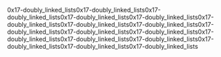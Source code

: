0x17-doubly_linked_lists0x17-doubly_linked_lists0x17-doubly_linked_lists0x17-doubly_linked_lists0x17-doubly_linked_lists0x17-doubly_linked_lists0x17-doubly_linked_lists0x17-doubly_linked_lists0x17-doubly_linked_lists0x17-doubly_linked_lists0x17-doubly_linked_lists0x17-doubly_linked_lists0x17-doubly_linked_lists0x17-doubly_linked_lists0x17-doubly_linked_lists0x17-doubly_linked_lists0x17-doubly_linked_lists
